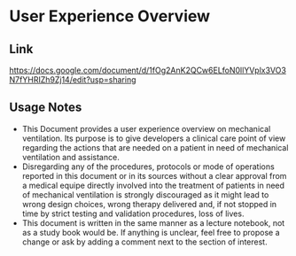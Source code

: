 # User Experience Overview

## Link
https://docs.google.com/document/d/1fOg2AnK2QCw6ELfoN0llYVplx3VO3N7fYHRIZh9Zj14/edit?usp=sharing

## Usage Notes

- This Document provides a user experience overview on mechanical ventilation. Its purpose is to give developers a clinical care point of view regarding the actions that are needed on a patient in need of mechanical ventilation and assistance. 
- Disregarding any of the procedures, protocols or mode of operations reported in this document or in its sources without a clear approval from a medical equipe directly involved into the treatment of patients in need of mechanical ventilation is strongly discouraged as it might lead to wrong design choices, wrong therapy delivered and, if not stopped in time by strict testing and validation procedures, loss of lives.
- This document is written in the same manner as a lecture notebook, not as a study book would be. If anything is unclear, feel free to propose a change or ask by adding a comment next to the section of interest.
